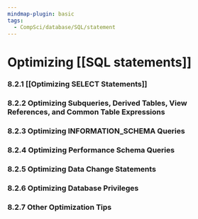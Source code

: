 ```yaml
---
mindmap-plugin: basic
tags:
  - CompSci/database/SQL/statement
---
```

# Optimizing [[SQL statements]]
### 8.2.1 [[Optimizing SELECT Statements]]
### 8.2.2 Optimizing Subqueries, Derived Tables, View References, and Common Table Expressions
### 8.2.3 Optimizing INFORMATION_SCHEMA Queries
### 8.2.4 Optimizing Performance Schema Queries
### 8.2.5 Optimizing Data Change Statements
### 8.2.6 Optimizing Database Privileges
### 8.2.7 Other Optimization Tips
